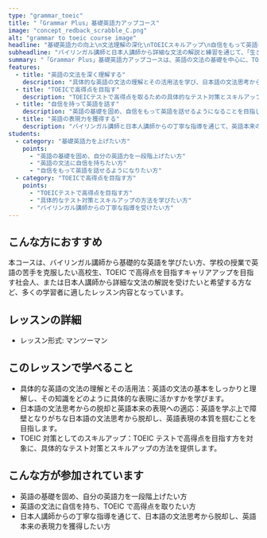 ```yaml
---
type: "grammar_toeic"
title: "「Grammar Plus」基礎英語力アップコース"
image: "concept_redback_scrabble_C.png"
alt: "grammar to toeic course image"
headline: "基礎英語力の向上\n文法理解の深化\nTOEICスキルアップ\n自信をもって英語を話す"
subheadline: "バイリンガル講師と日本人講師から詳細な文法の解説と練習を通じて、「生きた英語」の基礎を学びます"
summary: "「Grammar Plus」基礎英語力アップコースは、英語の文法の基礎を中心に、TOEICテスト対策や英語学力の一般的な向上に特化したコースです。文法知識を活用して実際の英語表現を理解し、自身の言葉で表現できる力を身につけることが目標です。"
features:
  - title: "英語の文法を深く理解する"
    description: "具体的な英語の文法の理解とその活用法を学び、日本語の文法思考からの脱却を目指します。"
  - title: "TOEICで高得点を目指す"
    description: "TOEICテストで高得点を取るための具体的なテスト対策とスキルアップの方法を提供します。"
  - title: "自信を持って英語を話す"
    description: "英語の基礎を固め、自信をもって英語を話せるようになることを目指します。"
  - title: "英語の表現力を獲得する"
    description: "バイリンガル講師と日本人講師からの丁寧な指導を通じて、英語本来の表現力を獲得します。"
students:
  - category: "基礎英語力を上げたい方"
    points:
      - "英語の基礎を固め、自分の英語力を一段階上げたい方"
      - "英語の文法に自信を持ちたい方"
      - "自信をもって英語を話せるようになりたい方"
  - category: "TOEICで高得点を目指す方"
    points:
      - "TOEICテストで高得点を目指す方"
      - "具体的なテスト対策とスキルアップの方法を学びたい方"
      - "バイリンガル講師からの丁寧な指導を受けたい方"
---
```


## こんな方におすすめ

本コースは、バイリンガル講師から基礎的な英語を学びたい方、学校の授業で英語の苦手を克服したい高校生、TOEIC で高得点を目指すキャリアアップを目指す社会人、または日本人講師から詳細な文法の解説を受けたいと希望する方など、多くの学習者に適したレッスン内容となっています。

## レッスンの詳細

- レッスン形式: マンツーマン

## このレッスンで学べること

- 具体的な英語の文法の理解とその活用法：英語の文法の基本をしっかりと理解し、その知識をどのように具体的な表現に活かすかを学びます。
- 日本語の文法思考からの脱却と英語本来の表現への適応：英語を学ぶ上で障壁となりがちな日本語の文法思考から脱却し、英語表現の本質を掴むことを目指します。
- TOEIC 対策としてのスキルアップ：TOEIC テストで高得点を目指す方を対象に、具体的なテスト対策とスキルアップの方法を提供します。

## こんな方が参加されています

- 英語の基礎を固め、自分の英語力を一段階上げたい方
- 英語の文法に自信を持ち、TOEIC で高得点を取りたい方
- 日本人講師からの丁寧な指導を通じて、日本語の文法思考から脱却し、英語本来の表現力を獲得したい方
